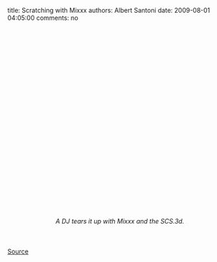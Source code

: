 title: Scratching with Mixxx
authors: Albert Santoni
date: 2009-08-01 04:05:00
comments: no

<br><br />
<center><object height="344" width="425"><param name="movie" value="http://www.youtube.com/v/nQ_UyreA4kg&amp;hl=en&amp;fs=1&amp;"><param name="allowFullScreen" value="true"><param name="allowscriptaccess" value="always"><embed src="https://www.youtube.com/v/nQ_UyreA4kg&amp;hl=en&amp;fs=1&amp;" type="application/x-shockwave-flash" allowscriptaccess="always" allowfullscreen="true" height="344" width="425"></embed>
</object>
<br />
<br />
<br />
<i>A DJ tears it up with Mixxx and the SCS.3d.</i>
<br />
</center>
<br />
<br><br />
<a href="http://forums.stantondj.com/viewtopic.php?f=8&amp;t=459">Source</a>
 <br />
<br>
